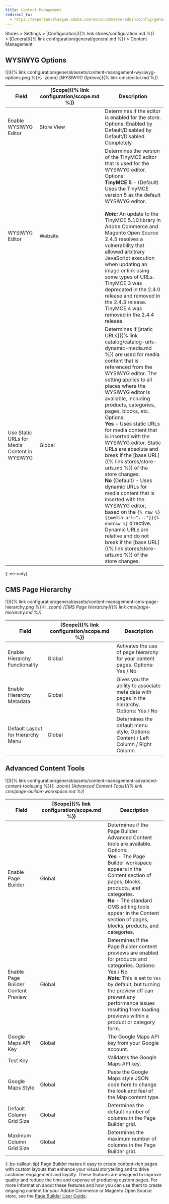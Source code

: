 ```yaml
---
title: Content Management
redirect_to:
  - https://experienceleague.adobe.com/docs/commerce-admin/config/general/content-management.html
---
```


Stores > Settings > [Configuration]({% link stores/configuration.md %}) > [General]({% link configuration/general/general.md %}) > Content Management

## WYSIWYG Options

![]({% link configuration/general/assets/content-management-wysiwyg-options.png %}){: .zoom}
[_WYSIWYG Options_]({% link cms/editor.md %})

|Field|[Scope]({% link configuration/scope.md %})|Description|
|--- |--- |--- |
|Enable WYSIWYG Editor|Store View|Determines if the editor is enabled for the store. Options: Enabled by Default/Disabled by Default/Disabled Completely|
|WYSIWYG Editor|Website|Determines the version of the TinyMCE editor that is used for the WYSIWYG editor. Options: <br/>**TinyMCE 5** - (Default) Uses the TinyMCE version 5 as the default WYSIWYG editor.<br><br>_**Note:**_ An update to the TinyMCE 5.10 library in Adobe Commerce and Magento Open Source 2.4.5 resolves a vulnerability that allowed arbitrary JavaScript execution when updating an image or link using some types of URLs. TinyMCE 3 was deprecated in the 2.4.0 release and removed in the 2.4.3 release. TinyMCE 4 was removed in the 2.4.4 release.|
|Use Static URLs for Media Content in WYSIWYG|Global|Determines if [static URLs]({% link catalog/catalog-urls-dynamic-media.md %}) are used for media content that is referenced from the WYSIWYG editor. The setting applies to all places where the WYSIWYG editor is available, including products, categories, pages, blocks, etc. Options: <br/>**Yes** - Uses static URLs for media content that is inserted with the WYSIWYG editor. Static URLs are absolute and break if the [base URL]({% link stores/store-urls.md %}) of the store changes. <br/>**No** (Default) - Uses dynamic URLs for media content that is inserted with the WYSIWYG editor, based on the  `{% raw %}{{media url="..."}}{% endraw %}` directive. Dynamic URLs are relative and do not break if the [base URL]({% link stores/store-urls.md %}) of the store changes.|

{:.ee-only}
## CMS Page Hierarchy

![]({% link configuration/general/assets/content-management-cms-page-hierarchy.png %}){: .zoom}
_[CMS Page Hierarchy]({% link cms/page-hierarchy.md %})_

|Field|[Scope]({% link configuration/scope.md %})|Description|
|--- |--- |--- |
|Enable Hierarchy Functionality|Global|Activates the use of page hierarchy for your content pages. Options: Yes / No|
|Enable Hierarchy Metadata|Global|Gives you the ability to associate meta data with pages in the hierarchy. Options: Yes / No|
|Default Layout for Hierarchy Menu|Global|Determines the default menu style. Options: Content / Left Column / Right Column|

## Advanced Content Tools

![]({% link configuration/general/assets/content-management-advanced-content-tools.png %}){: .zoom}
_[Advanced Content Tools]({% link cms/page-builder-workspace.md %})_

|Field|[Scope]({% link configuration/scope.md %})|Description|
|--- |--- |--- |
|Enable Page Builder|Global|Determines if the Page Builder Advanced Content tools are available. Options: <br/>**Yes** - The Page Builder workspace appears in the Content section of pages, blocks, products, and categories. <br/>**No** - The standard CMS editing tools appear in the Content section of pages, blocks, products, and categories.|
|Enable Page Builder Content Preview|Global|Determines if the Page Builder content previews are enabled for products and categories. Options: Yes / No <br/>**_Note:_** This is set to `Yes` by default, but turning the preview off can prevent any performance issues resulting from loading previews within a product or category form.|
|Google Maps API Key|Global|The Google Maps API key from your Google account.|
|Test Key||Validates the Google Maps API key.|
|Google Maps Style|Global|Paste the Google Maps style JSON code here to change the look and feel of the Map content type.|
|Default Column Grid Size|Global|Determines the default number of columns in the Page Builder grid.|
|Maximum Column Grid Size|Global|Determines the maximum number of columns in the Page Builder grid.|

{:.bs-callout-tip}
Page Builder makes it easy to create content-rich pages with custom layouts that enhance your visual storytelling and to drive customer engagement and loyalty. These features are designed to improve quality and reduce the time and expense of producing custom pages. For more information about these features and how you can use them to create engaging content for your Adobe Commerce or Magento Open Source store, see the [Page Builder User Guide](https://experienceleague.adobe.com/docs/commerce-admin/page-builder/guide-overview.html).
